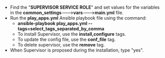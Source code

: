 - Find the "**SUPERVISOR SERVICE ROLE**" and set values for the variables in the **common_settings**--->**vars**--->**main.yml** file.
- Run the **play_apps.yml** Ansible playbook file using the command:
  - **ansible-playbook play_apps.yml --tags=select_tags_separated_by_comma**
  - To install Supervisor, use the **install,configure** tags.
  - To update the config file, use the **conf_file** tag.
  - To delete supervisor, use the **remove** tag.
- When Supervisor is proposed during the installation, type "yes".